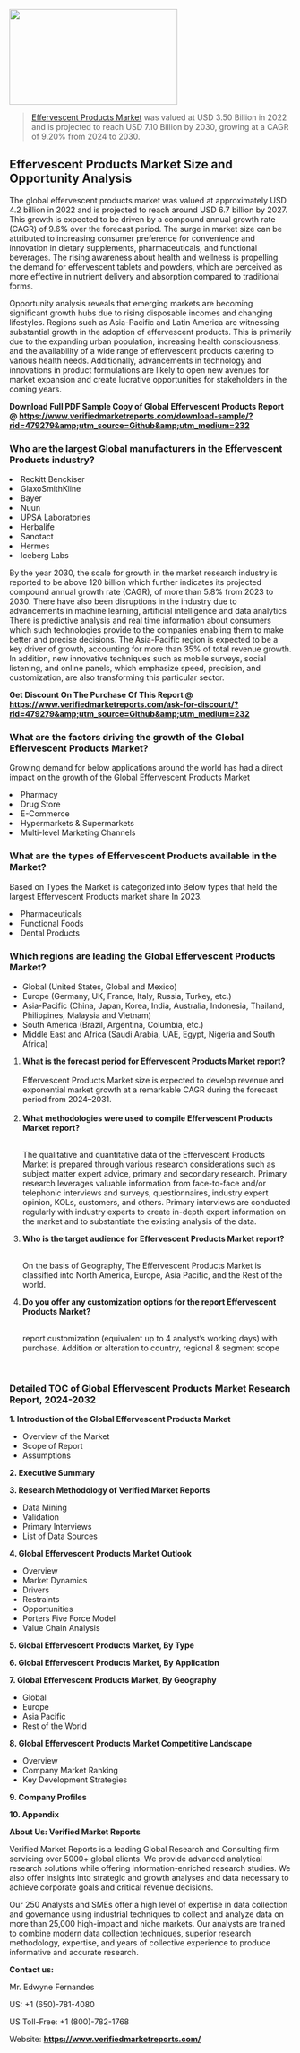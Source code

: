 <img src="https://ffe5etoiles.com/wp-content/uploads/2024/12/MST1-300x171.png" alt="" width="300" height="171" class="alignnone size-medium wp-image-20088" /><blockquote><p><p><a href="https://www.verifiedmarketreports.com/download-sample/?rid=479279&utm_source=Github&utm_medium=232" target="_blank">Effervescent Products Market</a> was valued at USD 3.50 Billion in 2022 and is projected to reach USD 7.10 Billion by 2030, growing at a CAGR of 9.20% from 2024 to 2030.</p></blockquote><p><h2>Effervescent Products Market Size and Opportunity Analysis</h2> <p>The global effervescent products market was valued at approximately USD 4.2 billion in 2022 and is projected to reach around USD 6.7 billion by 2027. This growth is expected to be driven by a compound annual growth rate (CAGR) of 9.6% over the forecast period. The surge in market size can be attributed to increasing consumer preference for convenience and innovation in dietary supplements, pharmaceuticals, and functional beverages. The rising awareness about health and wellness is propelling the demand for effervescent tablets and powders, which are perceived as more effective in nutrient delivery and absorption compared to traditional forms.</p> <p>Opportunity analysis reveals that emerging markets are becoming significant growth hubs due to rising disposable incomes and changing lifestyles. Regions such as Asia-Pacific and Latin America are witnessing substantial growth in the adoption of effervescent products. This is primarily due to the expanding urban population, increasing health consciousness, and the availability of a wide range of effervescent products catering to various health needs. Additionally, advancements in technology and innovations in product formulations are likely to open new avenues for market expansion and create lucrative opportunities for stakeholders in the coming years.</p> </p><p class=""><strong>Download Full PDF Sample Copy of Global Effervescent Products Report @ <a href="https://www.verifiedmarketreports.com/download-sample/?rid=479279&amp;utm_source=Github&amp;utm_medium=232" target="_blank">https://www.verifiedmarketreports.com/download-sample/?rid=479279&amp;utm_source=Github&amp;utm_medium=232</a></strong></p><h3 id="" class="">Who are the largest Global manufacturers in the Effervescent Products industry?</h3><p><li>Reckitt Benckiser</li><li> GlaxoSmithKline</li><li> Bayer</li><li> Nuun</li><li> UPSA Laboratories</li><li> Herbalife</li><li> Sanotact</li><li> Hermes</li><li> Iceberg Labs</li></p><div class=""><div class="" dir="" data-message-author-role="" data-message-id="" data-message-model-slug=""><div class=""><div class=""><div class=""><div class="" dir="" data-message-author-role="" data-message-id="" data-message-model-slug=""><div class=""><div class=""><p>By the year 2030, the scale for growth in the market research industry is reported to be above 120 billion which further indicates its projected compound annual growth rate (CAGR), of more than 5.8% from 2023 to 2030. There have also been disruptions in the industry due to advancements in machine learning, artificial intelligence and data analytics There is predictive analysis and real time information about consumers which such technologies provide to the companies enabling them to make better and precise decisions. The Asia-Pacific region is expected to be a key driver of growth, accounting for more than 35% of total revenue growth. In addition, new innovative techniques such as mobile surveys, social listening, and online panels, which emphasize speed, precision, and customization, are also transforming this particular sector.</p><p><strong>Get Discount On The Purchase Of This Report @&nbsp; <a href="https://www.verifiedmarketreports.com/ask-for-discount/?rid=479279&amp;utm_source=Github&amp;utm_medium=232" target="_blank">https://www.verifiedmarketreports.com/ask-for-discount/?rid=479279&amp;utm_source=Github&amp;utm_medium=232</a></strong></p></div></div></div></div></div></div></div></div><h3 id="" class="">What are the factors driving the growth of the Global Effervescent Products Market?</h3><p id="" class="">Growing demand for below applications around the world has had a direct impact on the growth of the Global Effervescent Products Market</p><p id="" class=""><li>Pharmacy</li><li> Drug Store</li><li> E-Commerce</li><li> Hypermarkets & Supermarkets</li><li> Multi-level Marketing Channels</li></p><h3 id="" class="">What are the types of Effervescent Products available in the Market?</h3><p id="" class="">Based on Types the Market is categorized into Below types that held the largest Effervescent Products market share In 2023.</p><p id="" class=""><li>Pharmaceuticals</li><li> Functional Foods</li><li> Dental Products</li></p><h3 id="" class="">Which regions are leading the Global Effervescent Products Market?</h3><ul><li>Global (United States, Global and Mexico)</li><li>Europe (Germany, UK, France, Italy, Russia, Turkey, etc.)</li><li>Asia-Pacific (China, Japan, Korea, India, Australia, Indonesia, Thailand, Philippines, Malaysia and Vietnam)</li><li>South America (Brazil, Argentina, Columbia, etc.)</li><li>Middle East and Africa (Saudi Arabia, UAE, Egypt, Nigeria and South Africa)</li></ul><p><ol><li><strong>What is the forecast period for Effervescent Products Market report?<br /></strong><br /><span data-sheets-root="1" data-sheets-value="{&quot;1&quot;:2,&quot;2&quot;:&quot;XXXX size is expected to develop revenue and exponential market growth at a remarkable CAGR during the forecast period from 2024&ndash;2030.&quot;}" data-sheets-userformat="{&quot;2&quot;:12674,&quot;4&quot;:{&quot;1&quot;:2,&quot;2&quot;:16776960},&quot;10&quot;:2,&quot;11&quot;:0,&quot;15&quot;:&quot;Arial&quot;,&quot;16&quot;:12}">Effervescent Products Market size is expected to develop revenue and exponential market growth at a remarkable CAGR during the forecast period from 2024&ndash;2031.</span><br /><br /></li><li><strong>What methodologies were used to compile Effervescent Products Market report?<br /><br /></strong><p>The qualitative and quantitative data of the&nbsp;Effervescent Products Market is prepared through various research considerations such as subject matter expert advice, primary and secondary research. Primary research leverages valuable information from face-to-face and/or telephonic interviews and surveys, questionnaires, industry expert opinion, KOLs, customers, and others. Primary interviews are conducted regularly with industry experts to create in-depth expert information on the market and to substantiate the existing analysis of the data.&nbsp;</p></li><li><strong>Who is the target audience for Effervescent Products Market report?<br /><br /></strong><p>On the basis of Geography, The&nbsp;Effervescent Products Market is classified into North America, Europe, Asia Pacific, and the Rest of the world.</p></li><li><strong>Do you offer any customization options for the report Effervescent Products Market?<br /><br /></strong><p>report customization (equivalent up to 4 analyst&rsquo;s working days) with purchase. Addition or alteration to country, regional &amp; segment scope</p><p>&nbsp;</p></li></ol></p><h3 id="" class="">Detailed TOC of Global Effervescent Products Market Research Report, 2024-2032</h3><p id="" class=""><strong>1. Introduction of the Global Effervescent Products Market</strong></p><ul><li>Overview of the Market</li><li>Scope of Report</li><li>Assumptions</li></ul><p id="" class=""><strong>2. Executive Summary</strong></p><p id="" class=""><strong>3. Research Methodology of&nbsp;Verified Market Reports</strong></p><ul><li>Data Mining</li><li>Validation</li><li>Primary Interviews</li><li>List of Data Sources</li></ul><p id="" class=""><strong>4. Global Effervescent Products Market Outlook</strong></p><ul><li>Overview</li><li>Market Dynamics</li><li>Drivers</li><li>Restraints</li><li>Opportunities</li><li>Porters Five Force Model</li><li>Value Chain Analysis</li></ul><p id="" class=""><strong>5. Global Effervescent Products Market, By&nbsp;Type</strong></p><p id="" class=""><strong>6. Global Effervescent Products Market, By Application</strong></p><p id="" class=""><strong>7. Global Effervescent Products Market, By Geography</strong></p><ul><li>Global</li><li>Europe</li><li>Asia Pacific</li><li>Rest of the World</li></ul><p id="" class=""><strong>8. Global Effervescent Products Market Competitive Landscape</strong></p><ul><li>Overview</li><li>Company Market Ranking</li><li>Key Development Strategies</li></ul><p id="" class=""><strong>9. Company Profiles</strong></p><p id="" class=""><strong>10. Appendix</strong></p><p id="" class=""><strong>About Us: Verified Market Reports</strong></p><p id="" class="">Verified Market Reports is a leading Global Research and Consulting firm servicing over 5000+ global clients. We provide advanced analytical research solutions while offering information-enriched research studies. We also offer insights into strategic and growth analyses and data necessary to achieve corporate goals and critical revenue decisions.</p><p id="" class="">Our 250 Analysts and SMEs offer a high level of expertise in data collection and governance using industrial techniques to collect and analyze data on more than 25,000 high-impact and niche markets. Our analysts are trained to combine modern data collection techniques, superior research methodology, expertise, and years of collective experience to produce informative and accurate research.</p><p id="" class=""><strong>Contact us:</strong></p><p id="" class="">Mr. Edwyne Fernandes</p><p id="" class="">US: +1 (650)-781-4080</p><p id="" class="">US Toll-Free: +1 (800)-782-1768</p><p id="" class="">Website: <a target="" data-test-app-aware-link=""><strong>https://www.verifiedmarketreports.com/</strong></a></p>
